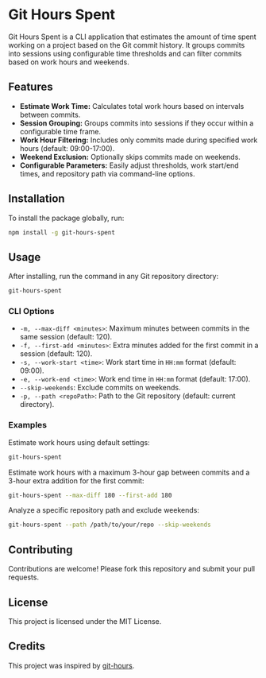 # Git Hours Spent

Git Hours Spent is a CLI application that estimates the amount of time spent working on a project based on the Git commit history. It groups commits into sessions using configurable time thresholds and can filter commits based on work hours and weekends.

## Features

- **Estimate Work Time:** Calculates total work hours based on intervals between commits.
- **Session Grouping:** Groups commits into sessions if they occur within a configurable time frame.
- **Work Hour Filtering:** Includes only commits made during specified work hours (default: 09:00-17:00).
- **Weekend Exclusion:** Optionally skips commits made on weekends.
- **Configurable Parameters:** Easily adjust thresholds, work start/end times, and repository path via command-line options.

## Installation

To install the package globally, run:

```bash
npm install -g git-hours-spent
```

## Usage

After installing, run the command in any Git repository directory:

```bash
git-hours-spent
```

### CLI Options

- `-m, --max-diff <minutes>`: Maximum minutes between commits in the same session (default: 120).
- `-f, --first-add <minutes>`: Extra minutes added for the first commit in a session (default: 120).
- `-s, --work-start <time>`: Work start time in `HH:mm` format (default: 09:00).
- `-e, --work-end <time>`: Work end time in `HH:mm` format (default: 17:00).
- `--skip-weekends`: Exclude commits on weekends.
- `-p, --path <repoPath>`: Path to the Git repository (default: current directory).

### Examples

Estimate work hours using default settings:

```bash
git-hours-spent
```

Estimate work hours with a maximum 3-hour gap between commits and a 3-hour extra addition for the first commit:

```bash
git-hours-spent --max-diff 180 --first-add 180
```

Analyze a specific repository path and exclude weekends:

```bash
git-hours-spent --path /path/to/your/repo --skip-weekends
```

## Contributing

Contributions are welcome! Please fork this repository and submit your pull requests.

## License

This project is licensed under the MIT License.

## Credits

This project was inspired by [git-hours](https://github.com/kimmobrunfeldt/git-hours).

